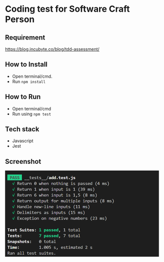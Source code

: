 # Coding test for Software Craft Person

## Requirement
https://blog.incubyte.co/blog/tdd-assessment/

## How to Install
- Open terminal/cmd.
- Run `npm install`

## How to Run
- Open terminal/cmd
- Run using `npm test`

## Tech stack
- Javascript
- Jest

## Screenshot
![Screenshot](test_ss.png)